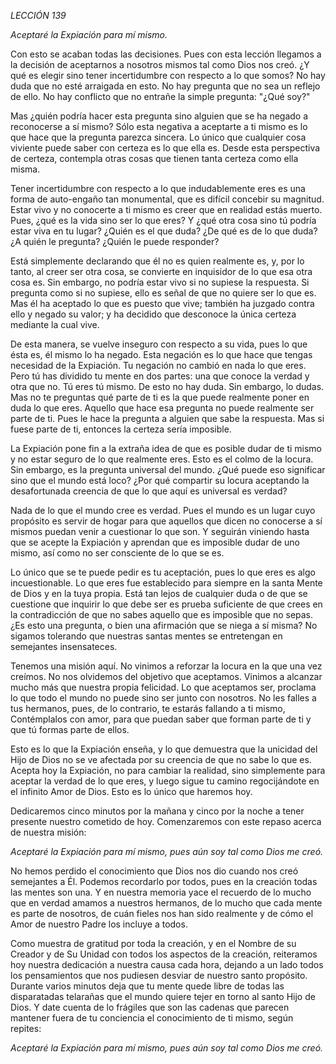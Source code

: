 *LECCIÓN 139*

*Aceptaré la Expiación para mí mismo.*

Con esto se acaban todas las decisiones. Pues con esta lección llegamos a la decisión de aceptarnos a nosotros mismos tal como Dios nos creó. ¿Y qué es elegir sino tener incertidumbre con respecto a lo que somos? No hay duda que no esté arraigada en esto. No hay pregunta que no sea un reflejo de ello. No hay conflicto que no entrañe la simple pregunta: "¿Qué soy?"

Mas ¿quién podría hacer esta pregunta sino alguien que se ha negado a reconocerse a sí mismo? Sólo esta negativa a aceptarte a ti mismo es lo que hace que la pregunta parezca sincera. Lo único que cualquier cosa viviente puede saber con certeza es lo que ella es. Desde esta perspectiva de certeza, contempla otras cosas que tienen tanta certeza como ella misma.

Tener incertidumbre con respecto a lo que indudablemente eres es una forma de auto-engaño tan monumental, que es difícil concebir su magnitud. Estar vivo y no conocerte a ti mismo es creer que en realidad estás muerto. Pues, ¿qué es la vida sino ser lo que eres? Y ¿qué otra cosa sino tú podría estar viva en tu lugar? ¿Quién es el que duda? ¿De qué es de lo que duda? ¿A quién le pregunta? ¿Quién le puede responder?

Está simplemente declarando que él no es quien realmente es, y, por lo tanto, al creer ser otra cosa, se convierte en inquisidor de lo que esa otra cosa es. Sin embargo, no podría estar vivo si no supiese la respuesta. Si pregunta como si no supiese, ello es señal de que no quiere ser lo que es. Mas él ha aceptado lo que es puesto que vive; también ha juzgado contra ello y negado su valor; y ha decidido que desconoce la única certeza mediante la cual vive.

De esta manera, se vuelve inseguro con respecto a su vida, pues lo que ésta es, él mismo lo ha negado. Esta negación es lo que hace que tengas necesidad de la Expiación. Tu negación no cambió en nada lo que eres. Pero tú has dividido tu mente en dos partes: una que conoce la verdad y otra que no. Tú eres tú mismo. De esto no hay duda. Sin embargo, lo dudas. Mas no te preguntas qué parte de ti es la que puede realmente poner en duda lo que eres. Aquello que hace esa pregunta no puede realmente ser parte de ti. Pues le hace la pregunta a alguien que sabe la respuesta. Mas si fuese parte de ti, entonces la certeza sería imposible.

La Expiación pone fin a la extraña idea de que es posible dudar de ti mismo y no estar seguro de lo que realmente eres. Esto es el colmo de la locura. Sin embargo, es la pregunta universal del mundo. ¿Qué puede eso significar sino que el mundo está loco? ¿Por qué compartir su locura aceptando la desafortunada creencia de que lo que aquí es universal es verdad?

Nada de lo que el mundo cree es verdad. Pues el mundo es un lugar cuyo propósito es servir de hogar para que aquellos que dicen no conocerse a sí mismos puedan venir a cuestionar lo que son. Y seguirán viniendo hasta que se acepte la Expiación y aprendan que es imposible dudar de uno mismo, así como no ser consciente de lo que se es.

Lo único que se te puede pedir es tu aceptación, pues lo que eres es algo incuestionable. Lo que eres fue establecido para siempre en la santa Mente de Dios y en la tuya propia. Está tan lejos de cualquier duda o de que se cuestione que inquirir lo que debe ser es prueba suficiente de que crees en la contradicción de que no sabes aquello que es imposible que no sepas. ¿Es esto una pregunta, o bien una afirmación que se niega a sí misma? No sigamos tolerando que nuestras santas mentes se entretengan en semejantes insensateces.

Tenemos una misión aquí. No vinimos a reforzar la locura en la que una vez creímos. No nos olvidemos del objetivo que aceptamos. Vinimos a alcanzar mucho más que nuestra propia felicidad. Lo que aceptamos ser, proclama lo que todo el mundo no puede sino ser junto con nosotros. No les falles a tus hermanos, pues, de lo contrario, te estarás fallando a ti mismo, Contémplalos con amor, para que puedan saber que forman parte de ti y que tú formas parte de ellos.

Esto es lo que la Expiación enseña, y lo que demuestra que la unicidad del Hijo de Dios no se ve afectada por su creencia de que no sabe lo que es. Acepta hoy la Expiación, no para cambiar la realidad, sino simplemente para aceptar la verdad de lo que eres, y luego sigue tu camino regocijándote en el infinito Amor de Dios. Esto es lo único que haremos hoy.

Dedicaremos cinco minutos por la mañana y cinco por la noche a tener presente nuestro cometido de hoy. Comenzaremos con este repaso acerca de nuestra misión:

_Aceptaré la Expiación para mí mismo,_ 
_pues aún soy tal como Dios me creó._

No hemos perdido el conocimiento que Dios nos dio cuando nos creó semejantes a Él. Podemos recordarlo por todos, pues en la creación todas las mentes son una. Y en nuestra memoria yace el recuerdo de lo mucho que en verdad amamos a nuestros hermanos, de lo mucho que cada mente es parte de nosotros, de cuán fieles nos han sido realmente y de cómo el Amor de nuestro Padre los incluye a todos.

Como muestra de gratitud por toda la creación, y en el Nombre de su Creador y de Su Unidad con todos los aspectos de la creación, reiteramos hoy nuestra dedicación a nuestra causa cada hora, dejando a un lado todos los pensamientos que nos pudiesen desviar de nuestro santo propósito. Durante varios minutos deja que tu mente quede libre de todas las disparatadas telarañas que el mundo quiere tejer en torno al santo Hijo de Dios. Y date cuenta de lo frágiles que son las cadenas que parecen mantener fuera de tu conciencia el conocimiento de ti mismo, según repites:

_Aceptaré la Expiación para mí mismo,_
_pues aún soy tal como Dios me creó._